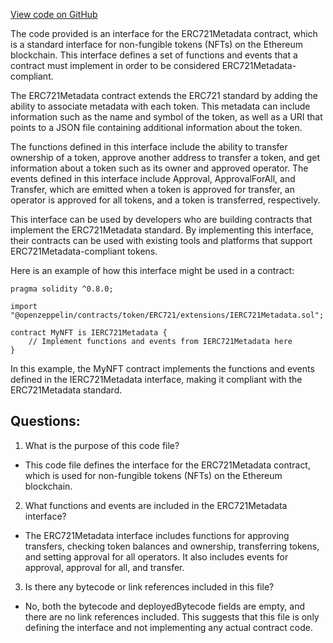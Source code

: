 [View code on GitHub](zoo-labs/zoo/blob/master/contracts/artifacts/@openzeppelin/contracts/token/ERC721/extensions/IERC721Metadata.sol/IERC721Metadata.json)

The code provided is an interface for the ERC721Metadata contract, which is a standard interface for non-fungible tokens (NFTs) on the Ethereum blockchain. This interface defines a set of functions and events that a contract must implement in order to be considered ERC721Metadata-compliant. 

The ERC721Metadata contract extends the ERC721 standard by adding the ability to associate metadata with each token. This metadata can include information such as the name and symbol of the token, as well as a URI that points to a JSON file containing additional information about the token. 

The functions defined in this interface include the ability to transfer ownership of a token, approve another address to transfer a token, and get information about a token such as its owner and approved operator. The events defined in this interface include Approval, ApprovalForAll, and Transfer, which are emitted when a token is approved for transfer, an operator is approved for all tokens, and a token is transferred, respectively. 

This interface can be used by developers who are building contracts that implement the ERC721Metadata standard. By implementing this interface, their contracts can be used with existing tools and platforms that support ERC721Metadata-compliant tokens. 

Here is an example of how this interface might be used in a contract:

```
pragma solidity ^0.8.0;

import "@openzeppelin/contracts/token/ERC721/extensions/IERC721Metadata.sol";

contract MyNFT is IERC721Metadata {
    // Implement functions and events from IERC721Metadata here
}
```

In this example, the MyNFT contract implements the functions and events defined in the IERC721Metadata interface, making it compliant with the ERC721Metadata standard.
## Questions: 
 1. What is the purpose of this code file?
- This code file defines the interface for the ERC721Metadata contract, which is used for non-fungible tokens (NFTs) on the Ethereum blockchain.

2. What functions and events are included in the ERC721Metadata interface?
- The ERC721Metadata interface includes functions for approving transfers, checking token balances and ownership, transferring tokens, and setting approval for all operators. It also includes events for approval, approval for all, and transfer.

3. Is there any bytecode or link references included in this file?
- No, both the bytecode and deployedBytecode fields are empty, and there are no link references included. This suggests that this file is only defining the interface and not implementing any actual contract code.